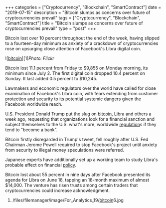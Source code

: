 +++
categories = ["Cryptocurrency", "Blockchain", "SmartContract"]
date = "2019-07-15"
description = "Bitcoin slumps as concerns over future of cryptocurrencies prevail"
tags = ["Cryptocurrency", "Blockchain", "SmartContract"]
title = "Bitcoin slumps as concerns over future of cryptocurrencies prevail"
type = "post"
+++

Bitcoin lost over 10 percent throughout the end of the week, having
slipped to a fourteen-day minimum as anxiety of a crackdown of
cryptocurrencies rose on upsurging close attention of Facebook's Libra
digital coin.

![[bitcoin](https://www.letsplayfx.com/blog/forex-for-bitcoin/)][1]_Photo: Flickr_

Bitcoin lost 11.1 percent from Friday to $9,855 on Monday morning, its
minimum since July 2. The first digital coin dropped 10.4 percent on
Sunday. It last added 0.5 percent to $10,245.

Lawmakers and economic regulators over the world have called for close
examination of Facebook's Libra coin, with fears extending from customer
protection and security to its potential systemic dangers given the
Facebook worldwide reach.

U.S. President Donald Trump put the slug on [bitcoin](https://www.letsplayfx.com/blog/forex-for-bitcoin/), Libra and others a
week ago, requesting that organizations look for a financial sanction
and subject themselves to the U.S. what's more, worldwide [regulation](https://www.playgroundfx.com/blog/forex-broker-regulation/)s if
they tend to "become a bank".

Bitcoin firstly disregarded in Trump's tweet, fell roughly after U.S.
Fed Chairman Jerome Powell required to stop Facebook's project until
anxiety from security to illegal money speculations were referred.

Japanese experts have additionally set up a working team to study
Libra's probable effect on financial [policy](https://www.fintechee.com/policy/).

Bitcoin lost about 55 percent in nine days after Facebook presented its
agenda for Libra on June 18, tapping an 18-month maximum of almost
$14,000. The venture has risen trusts among certain traders that
cryptocurrencies could increase acknowledgment.

   1. /files/filemanager/image/For_Analytics_19/[bitcoin](https://www.letsplayfx.com/blog/forex-for-bitcoin/)6.jpg